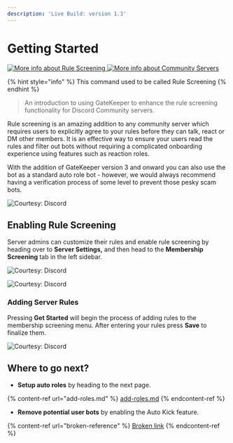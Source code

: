 ```yaml
---
description: 'Live Build: version 1.3'
---
```


# Getting Started

[![More info about Rule Screening](https://img.shields.io/badge/MORE%20INFO-RULE%20SCREENING-5865F2?style=for-the-badge)](https://support.discord.com/hc/en-us/articles/1500000466882-Rules-Screening-FAQ)[ ![More info about Community Servers](https://img.shields.io/badge/MORE%20INFO-COMMUNITY%20SERVERS-5865F2?style=for-the-badge)](https://support.discord.com/hc/en-us/articles/360047132851-Enabling-Your-Community-Server)

{% hint style="info" %}
This command used to be called Rule Screening
{% endhint %}

> An introduction to using GateKeeper to enhance the rule screening functionality for Discord Community servers.

Rule screening is an amazing addition to any community server which requires users to explicitly agree to your rules before they can talk, react or DM other members. It is an effective way to ensure your users read the rules and filter out bots without requiring a complicated onboarding experience using features such as reaction roles.

With the addition of GateKeeper version 3 and onward you can also use the bot as a standard auto role bot - however, we would always recommend having a verification process of some level to prevent those pesky scam bots.

![Courtesy: Discord](https://support.discord.com/hc/article\_attachments/1500000511182/rules\_banner.png)

## Enabling Rule Screening

Server admins can customize their rules and enable rule screening by heading over to **Server Settings,** and then head to the **Membership Screening** tab in the left sidebar.

![Courtesy: Discord](https://support.discord.com/hc/article\_attachments/360101702993/Screenshot\_1115.png)

![Courtesy: Discord](https://support.discord.com/hc/article\_attachments/360101718813/Screen\_Shot\_2020-12-21\_at\_11.42.45\_AM.png)

### Adding Server Rules

Pressing **Get Started** will begin the process of adding rules to the membership screening menu. After entering your rules press **Save** to finalize them.

![Courtesy: Discord](https://support.discord.com/hc/article\_attachments/360101703073/server\_rules.png)

## Where to go next?

* **Setup auto roles** by heading to the next page.

{% content-ref url="add-roles.md" %}
[add-roles.md](add-roles.md)
{% endcontent-ref %}

* **Remove potential user bots** by enabling the Auto Kick feature.

{% content-ref url="broken-reference" %}
[Broken link](broken-reference)
{% endcontent-ref %}

